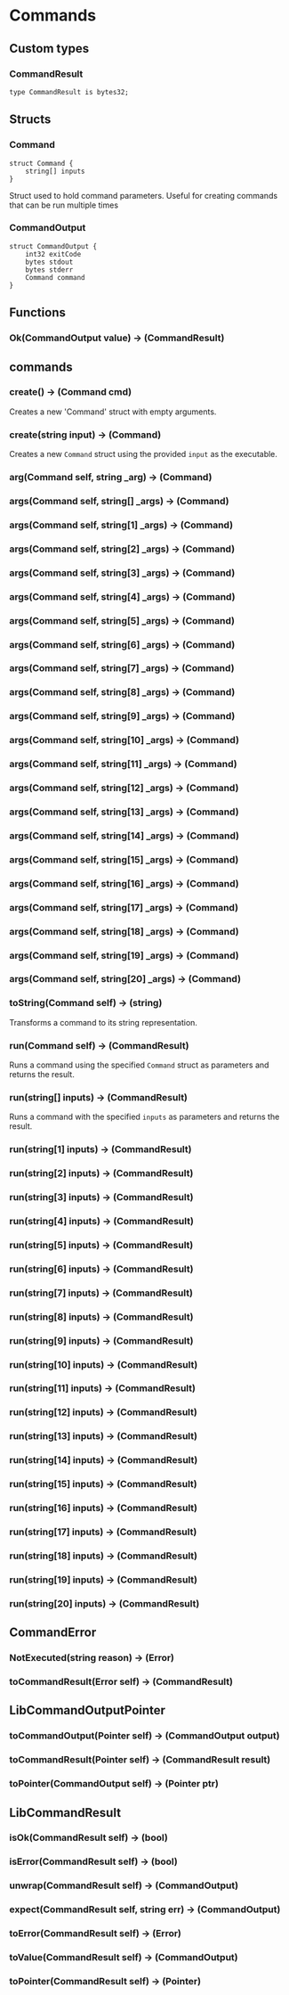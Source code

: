 # Commands

## Custom types

### CommandResult

```solidity
type CommandResult is bytes32;
```



## Structs

### Command

```solidity
struct Command {
	string[] inputs
}
```

Struct used to hold command parameters. Useful for creating commands that can be run
multiple times

### CommandOutput

```solidity
struct CommandOutput {
	int32 exitCode
	bytes stdout
	bytes stderr
	Command command
}
```



## Functions

### **Ok(CommandOutput value) &rarr; (CommandResult)**



## commands

### **create() &rarr; (Command cmd)**

Creates a new 'Command' struct with empty arguments.

### **create(string input) &rarr; (Command)**

Creates a new `Command` struct using the provided `input` as the executable.

### **arg(Command self, string _arg) &rarr; (Command)**



### **args(Command self, string[] _args) &rarr; (Command)**



### **args(Command self, string[1] _args) &rarr; (Command)**



### **args(Command self, string[2] _args) &rarr; (Command)**



### **args(Command self, string[3] _args) &rarr; (Command)**



### **args(Command self, string[4] _args) &rarr; (Command)**



### **args(Command self, string[5] _args) &rarr; (Command)**



### **args(Command self, string[6] _args) &rarr; (Command)**



### **args(Command self, string[7] _args) &rarr; (Command)**



### **args(Command self, string[8] _args) &rarr; (Command)**



### **args(Command self, string[9] _args) &rarr; (Command)**



### **args(Command self, string[10] _args) &rarr; (Command)**



### **args(Command self, string[11] _args) &rarr; (Command)**



### **args(Command self, string[12] _args) &rarr; (Command)**



### **args(Command self, string[13] _args) &rarr; (Command)**



### **args(Command self, string[14] _args) &rarr; (Command)**



### **args(Command self, string[15] _args) &rarr; (Command)**



### **args(Command self, string[16] _args) &rarr; (Command)**



### **args(Command self, string[17] _args) &rarr; (Command)**



### **args(Command self, string[18] _args) &rarr; (Command)**



### **args(Command self, string[19] _args) &rarr; (Command)**



### **args(Command self, string[20] _args) &rarr; (Command)**



### **toString(Command self) &rarr; (string)**

Transforms a command to its string representation.

### **run(Command self) &rarr; (CommandResult)**

Runs a command using the specified `Command` struct as parameters and returns the result.

### **run(string[] inputs) &rarr; (CommandResult)**

Runs a command with the specified `inputs` as parameters and returns the result.

### **run(string[1] inputs) &rarr; (CommandResult)**



### **run(string[2] inputs) &rarr; (CommandResult)**



### **run(string[3] inputs) &rarr; (CommandResult)**



### **run(string[4] inputs) &rarr; (CommandResult)**



### **run(string[5] inputs) &rarr; (CommandResult)**



### **run(string[6] inputs) &rarr; (CommandResult)**



### **run(string[7] inputs) &rarr; (CommandResult)**



### **run(string[8] inputs) &rarr; (CommandResult)**



### **run(string[9] inputs) &rarr; (CommandResult)**



### **run(string[10] inputs) &rarr; (CommandResult)**



### **run(string[11] inputs) &rarr; (CommandResult)**



### **run(string[12] inputs) &rarr; (CommandResult)**



### **run(string[13] inputs) &rarr; (CommandResult)**



### **run(string[14] inputs) &rarr; (CommandResult)**



### **run(string[15] inputs) &rarr; (CommandResult)**



### **run(string[16] inputs) &rarr; (CommandResult)**



### **run(string[17] inputs) &rarr; (CommandResult)**



### **run(string[18] inputs) &rarr; (CommandResult)**



### **run(string[19] inputs) &rarr; (CommandResult)**



### **run(string[20] inputs) &rarr; (CommandResult)**



## CommandError

### **NotExecuted(string reason) &rarr; (Error)**



### **toCommandResult(Error self) &rarr; (CommandResult)**



## LibCommandOutputPointer

### **toCommandOutput(Pointer self) &rarr; (CommandOutput output)**



### **toCommandResult(Pointer self) &rarr; (CommandResult result)**



### **toPointer(CommandOutput self) &rarr; (Pointer ptr)**



## LibCommandResult

### **isOk(CommandResult self) &rarr; (bool)**



### **isError(CommandResult self) &rarr; (bool)**



### **unwrap(CommandResult self) &rarr; (CommandOutput)**



### **expect(CommandResult self, string err) &rarr; (CommandOutput)**



### **toError(CommandResult self) &rarr; (Error)**



### **toValue(CommandResult self) &rarr; (CommandOutput)**



### **toPointer(CommandResult self) &rarr; (Pointer)**



